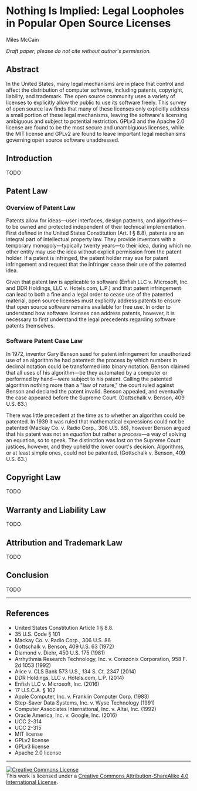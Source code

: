 # Nothing Is Implied: Legal Loopholes in Popular Open Source Licenses
Miles McCain

_Draft paper; please do not cite without author's permission._

## Abstract
In the United States, many legal mechanisms are in place that control and affect the distribution of computer software, including patents, copyright, liability, and trademark. The open source community uses a variety of licenses to explicitly allow the public to use its software freely. This survey of open source law finds that many of these licenses only explicitly address a small portion of these legal mechanisms, leaving the software's licensing ambiguous and subject to potential restriction. GPLv3 and the Apache 2.0 license are found to be the most secure and unambiguous licenses, while the MIT license and GPLv2 are found to leave important legal mechanisms governing open source software unaddressed.

## Introduction

TODO

## Patent Law

### Overview of Patent Law

Patents allow for ideas—user interfaces, design patterns, and algorithms—to be owned and protected independent of their technical implementation. First defined in the United States Constitution (Art. I § 8.8), patents are an integral part of intellectual property law. They provide inventors with a temporary monopoly—typically twenty years—to their idea, during which no other entity may use the idea without explicit permission from the patent holder. If a patent is infringed, the patent holder may sue for patent infringement and request that the infringer cease their use of the patented idea.

Given that patent law is applicable to software (Enfish LLC v. Microsoft, Inc. and DDR Holdings, LLC v. Hotels.com, L.P.) and that patent infringement can lead to both a fine and a legal order to cease use of the patented material, open source licenses must explicitly address patents to ensure that open source software remains available for free use. In order to understand how software licenses can address patents, however, it is necessary to first understand the legal precedents regarding software patents themselves.

### Software Patent Case Law

In 1972, inventor Gary Benson sued for patent infringement for unauthorized use of an algorithm he had patented: the process by which numbers in decimal notation could be transformed into binary notation. Benson claimed that all uses of his algorithm—be they automated by a computer or performed by hand—were subject to his patent. Calling the patented algorithm nothing more than a "law of nature," the court ruled against Benson and declared the patent invalid. Benson appealed, and eventually the case appeared before the Supreme Court. (Gottschalk v. Benson, 409 U.S. 63.)

There was little precedent at the time as to whether an algorithm could be patented. In 1939 it was ruled that mathematical expressions could not be patented (Mackay Co. v. Radio Corp., 306 U.S. 86), however Benson argued that his patent was not an _equation_ but rather a _process_—a way of solving an equation, so to speak. The distinction was lost on the Supreme Court justices, however, and they upheld the lower court's decision. Algorithms, or at least simple ones, could not be patented. (Gottschalk v. Benson, 409 U.S. 63.)

## Copyright Law

TODO

## Warranty and Liability Law

TODO

## Attribution and Trademark Law

TODO

## Conclusion

TODO

---

## References

* United States Constitution Article 1 § 8.8.
* 35 U.S. Code § 101
* Mackay Co. v. Radio Corp., 306 U.S. 86
* Gottschalk v. Benson, 409 U.S. 63 (1972)
* Diamond v. Diehr, 450 U.S. 175 (1981)
* Arrhythmia Research Technology, Inc. v. Corazonix Corporation, 958 F. 2d 1053 (1992)
* Alice v. CLS Bank 573 U.S., 134 S. Ct. 2347 (2014)
* DDR Holdings, LLC v. Hotels.com, L.P. (2014)
* Enfish LLC v. Microsoft, Inc. (2016)
* 17 U.S.C.A. § 102
* Apple Computer, Inc. v. Franklin Computer Corp. (1983)
* Step-Saver Data Systems, Inc. v. Wyse Technology (1991)
* Computer Associates International, Inc. v. Altai, Inc. (1992)
* Oracle America, Inc. v. Google, Inc. (2016)
* UCC 2-314
* UCC 2-315
* MIT license
* GPLv2 license
* GPLv3 license
* Apache 2.0 license

---

<a rel="license" href="http://creativecommons.org/licenses/by-sa/4.0/"><img alt="Creative Commons License" style="border-width:0" src="https://i.creativecommons.org/l/by-sa/4.0/88x31.png" /></a><br />This work is licensed under a <a rel="license" href="http://creativecommons.org/licenses/by-sa/4.0/">Creative Commons Attribution-ShareAlike 4.0 International License</a>.
